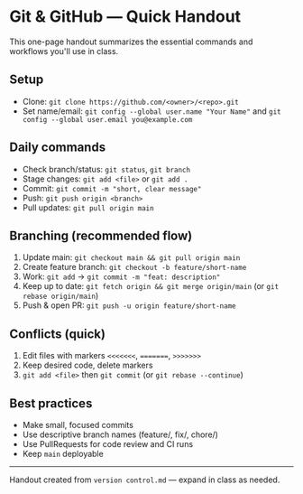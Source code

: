 # Git & GitHub — Quick Handout

This one-page handout summarizes the essential commands and workflows you'll use in class.

## Setup

-   Clone: `git clone https://github.com/<owner>/<repo>.git`
-   Set name/email: `git config --global user.name "Your Name"` and `git config --global user.email you@example.com`

## Daily commands

-   Check branch/status: `git status`, `git branch`
-   Stage changes: `git add <file>` or `git add .`
-   Commit: `git commit -m "short, clear message"`
-   Push: `git push origin <branch>`
-   Pull updates: `git pull origin main`

## Branching (recommended flow)

1.  Update main: `git checkout main && git pull origin main`
2.  Create feature branch: `git checkout -b feature/short-name`
3.  Work: `git add` → `git commit -m "feat: description"`
4.  Keep up to date: `git fetch origin && git merge origin/main` (or `git rebase origin/main`)
5.  Push & open PR: `git push -u origin feature/short-name`

## Conflicts (quick)

1.  Edit files with markers `<<<<<<<`, `=======`, `>>>>>>>`
2.  Keep desired code, delete markers
3.  `git add <file>` then `git commit` (or `git rebase --continue`)

## Best practices

-   Make small, focused commits
-   Use descriptive branch names (feature/, fix/, chore/)
-   Use PullRequests for code review and CI runs
-   Keep `main` deployable

---

Handout created from `version control.md` — expand in class as needed.